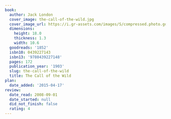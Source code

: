```yaml
---
book:
  author: Jack London
  cover_image: the-call-of-the-wild.jpg
  cover_image_url: https://i.gr-assets.com/images/S/compressed.photo.goodreads.com/books/1452291694l/1852._SX98_.jpg
  dimensions:
    height: 18.0
    thickness: 1.3
    width: 10.6
  goodreads: '1852'
  isbn10: 0439227143
  isbn13: '9780439227148'
  pages: 172
  publication_year: '1903'
  slug: the-call-of-the-wild
  title: The Call of the Wild
plan:
  date_added: '2015-04-17'
review:
  date_read: 2008-09-01
  date_started: null
  did_not_finish: false
  rating: 4
---
```

